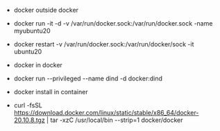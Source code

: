 - docker outside docker
- docker run -it -d -v /var/run/docker.sock:/var/run/docker.sock -name myubuntu20 
- docker restart -v /var/run/docker.sock:/var/run/docker/sock -it ubuntu20

- docker in docker
- docker run --privileged --name dind -d docker:dind


- docker install in container
- curl -fsSL https://download.docker.com/linux/static/stable/x86_64/docker-20.10.8.tgz | tar -xzC /usr/local/bin --strip=1 docker/docker
